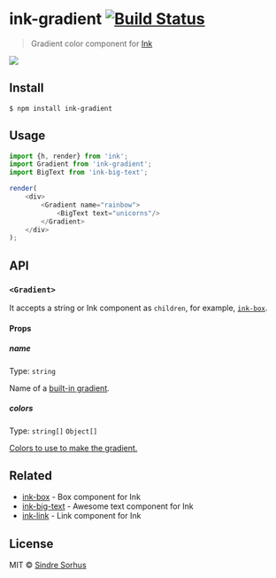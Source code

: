 # ink-gradient [![Build Status](https://travis-ci.org/sindresorhus/ink-gradient.svg?branch=master)](https://travis-ci.org/sindresorhus/ink-gradient)

> Gradient color component for [Ink](https://github.com/vadimdemedes/ink)

![](screenshot.png)


## Install

```
$ npm install ink-gradient
```


## Usage

```js
import {h, render} from 'ink';
import Gradient from 'ink-gradient';
import BigText from 'ink-big-text';

render(
	<div>
		<Gradient name="rainbow">
			<BigText text="unicorns"/>
		</Gradient>
	</div>
);
```


## API

### `<Gradient>`

It accepts a string or Ink component as `children`, for example, [`ink-box`](https://github.com/sindresorhus/ink-box).

#### Props

##### name

Type: `string`

Name of a [built-in gradient](https://github.com/bokub/gradient-string#available-built-in-gradients).

##### colors

Type: `string[]` `Object[]`

[Colors to use to make the gradient.](https://github.com/bokub/gradient-string#initialize-a-gradient)


## Related

- [ink-box](https://github.com/sindresorhus/ink-box) - Box component for Ink
- [ink-big-text](https://github.com/sindresorhus/ink-big-text) - Awesome text component for Ink
- [ink-link](https://github.com/sindresorhus/ink-link) - Link component for Ink


## License

MIT © [Sindre Sorhus](https://sindresorhus.com)

